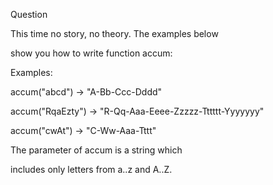 Question



This time no story, no theory. The examples below



show you how to write function accum:




Examples:



accum("abcd") -> "A-Bb-Ccc-Dddd"



accum("RqaEzty") -> "R-Qq-Aaa-Eeee-Zzzzz-Tttttt-Yyyyyyy"



accum("cwAt") -> "C-Ww-Aaa-Tttt"



The parameter of accum is a string which



includes only letters from a..z and A..Z.
